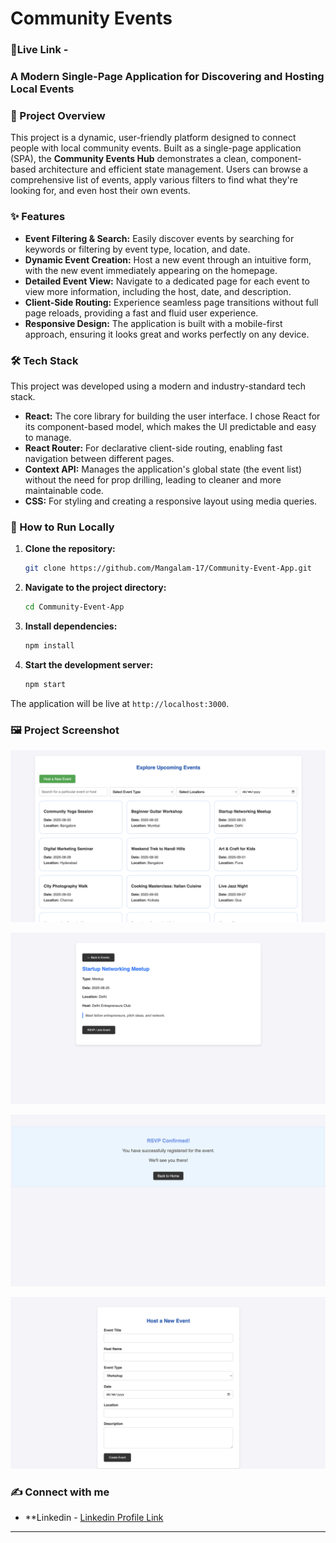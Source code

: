 # **Community Events**

### 🚀Live Link -

### **A Modern Single-Page Application for Discovering and Hosting Local Events**

### 🌟 Project Overview

This project is a dynamic, user-friendly platform designed to connect people with local community events. Built as a single-page application (SPA), the **Community Events Hub** demonstrates a clean, component-based architecture and efficient state management. Users can browse a comprehensive list of events, apply various filters to find what they're looking for, and even host their own events.

### ✨ Features

- **Event Filtering & Search:** Easily discover events by searching for keywords or filtering by event type, location, and date.
- **Dynamic Event Creation:** Host a new event through an intuitive form, with the new event immediately appearing on the homepage.
- **Detailed Event View:** Navigate to a dedicated page for each event to view more information, including the host, date, and description.
- **Client-Side Routing:** Experience seamless page transitions without full page reloads, providing a fast and fluid user experience.
- **Responsive Design:** The application is built with a mobile-first approach, ensuring it looks great and works perfectly on any device.

### 🛠️ Tech Stack

This project was developed using a modern and industry-standard tech stack.

- **React:** The core library for building the user interface. I chose React for its component-based model, which makes the UI predictable and easy to manage.
- **React Router:** For declarative client-side routing, enabling fast navigation between different pages.
- **Context API:** Manages the application's global state (the event list) without the need for prop drilling, leading to cleaner and more maintainable code.
- **CSS:** For styling and creating a responsive layout using media queries.

### 🚀 How to Run Locally

1.  **Clone the repository:**
    ```bash
    git clone https://github.com/Mangalam-17/Community-Event-App.git
    ```
2.  **Navigate to the project directory:**
    ```bash
    cd Community-Event-App
    ```
3.  **Install dependencies:**
    ```bash
    npm install
    ```
4.  **Start the development server:**
    ```bash
    npm start
    ```

The application will be live at `http://localhost:3000`.

### 🖼️ Project Screenshot

![Home Page](https://github.com/Mangalam-17/Community-Event-App/blob/e86abcdb54847f9eb2546953b28ecff78a06463b/Preview/HomePage.png)

![Event Details Page](https://github.com/Mangalam-17/Community-Event-App/blob/e86abcdb54847f9eb2546953b28ecff78a06463b/Preview/EventDetailsPage.png)

![RSVP Corfirmation Page](https://github.com/Mangalam-17/Community-Event-App/blob/e86abcdb54847f9eb2546953b28ecff78a06463b/Preview/RSVP_ConfirmationPage.png)

![New Event Page](https://github.com/Mangalam-17/Community-Event-App/blob/e86abcdb54847f9eb2546953b28ecff78a06463b/Preview/NewEventPage.png)

### ✍️ Connect with me

- \*\*Linkedin - [Linkedin Profile Link](https://www.linkedin.com/in/mangalam-mishra-dev/)

---

